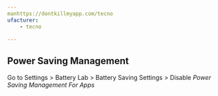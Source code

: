 ```yaml
---
manhttps://dontkillmyapp.com/tecno
ufacturer:
    - tecno

---
```


## Power Saving Management

Go to Settings > Battery Lab > Battery Saving Settings > Disable *Power Saving Management For Apps*
